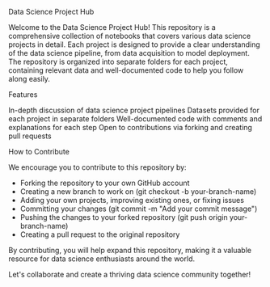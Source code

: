 
Data Science Project Hub

Welcome to the Data Science Project Hub! This repository is a comprehensive collection of notebooks that covers various data science projects in detail. Each project is designed to provide a clear understanding of the data science pipeline, from data acquisition to model deployment. The repository is organized into separate folders for each project, containing relevant data and well-documented code to help you follow along easily.

Features

In-depth discussion of data science project pipelines
Datasets provided for each project in separate folders
Well-documented code with comments and explanations for each step
Open to contributions via forking and creating pull requests

How to Contribute

We encourage you to contribute to this repository by:

* Forking the repository to your own GitHub account
* Creating a new branch to work on (git checkout -b your-branch-name)
* Adding your own projects, improving existing ones, or fixing issues
* Committing your changes (git commit -m "Add your commit message")
* Pushing the changes to your forked repository (git push origin your-branch-name)
* Creating a pull request to the original repository

By contributing, you will help expand this repository, making it a valuable resource for data science enthusiasts around the world.

Let's collaborate and create a thriving data science community together!